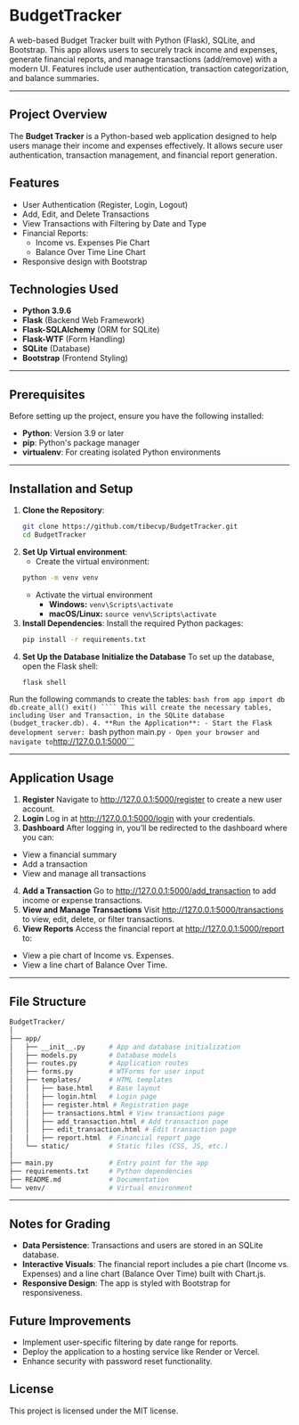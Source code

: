 # BudgetTracker
A web-based Budget Tracker built with Python (Flask), SQLite, and Bootstrap. This app allows users to securely track income and expenses, generate financial reports, and manage transactions (add/remove) with a modern UI. Features include user authentication, transaction categorization, and balance summaries.

---

## Project Overview
The **Budget Tracker** is a Python-based web application designed to help users manage their income and expenses effectively. It allows secure user authentication, transaction management, and financial report generation.

## Features
- User Authentication (Register, Login, Logout)
- Add, Edit, and Delete Transactions
- View Transactions with Filtering by Date and Type
- Financial Reports:
  - Income vs. Expenses Pie Chart
  - Balance Over Time Line Chart
- Responsive design with Bootstrap

## Technologies Used
- **Python 3.9.6**
- **Flask** (Backend Web Framework)
- **Flask-SQLAlchemy** (ORM for SQLite)
- **Flask-WTF** (Form Handling)
- **SQLite** (Database)
- **Bootstrap** (Frontend Styling)

---

## Prerequisites

Before setting up the project, ensure you have the following installed:
- **Python**: Version 3.9 or later
- **pip**: Python's package manager
- **virtualenv**: For creating isolated Python environments

---

## Installation and Setup
1. **Clone the Repository**:
   ```bash
   git clone https://github.com/tibecvp/BudgetTracker.git
   cd BudgetTracker
   ```
2. **Set Up Virtual environment**:
    - Create the virtual environment:
    ```bash
    python -m venv venv
    ```
    - Activate the virtual environment
      - **Windows:** ```venv\Scripts\activate```
      - **macOS/Linux:** ```source venv\Scripts\activate```
3. **Install Dependencies**:
Install the required Python packages:
    ```bash
    pip install -r requirements.txt
    ````
4. **Set Up the Database**
**Initialize the Database**
To set up the database, open the Flask shell:
    ```bash
    flask shell
    ````
Run the following commands to create the tables:
    ```bash
    from app import db
    db.create_all()
    exit()
    ````
This will create the necessary tables, including User and Transaction, in the SQLite database (budget_tracker.db).
4. **Run the Application**:
    - Start the Flask development server:
    ```bash
    python main.py
    ```
    - Open your browser and navigate to ```http://127.0.0.1:5000```

---

## Application Usage
1. **Register**
Navigate to http://127.0.0.1:5000/register to create a new user account.
2. **Login**
Log in at http://127.0.0.1:5000/login with your credentials.
3. **Dashboard**
After logging in, you’ll be redirected to the dashboard where you can:
- View a financial summary
- Add a transaction
- View and manage all transactions
4. **Add a Transaction**
Go to http://127.0.0.1:5000/add_transaction to add income or expense transactions.
5. **View and Manage Transactions**
Visit http://127.0.0.1:5000/transactions to view, edit, delete, or filter transactions.
6. **View Reports**
Access the financial report at http://127.0.0.1:5000/report to:
- View a pie chart of Income vs. Expenses.
- View a line chart of Balance Over Time.

---

## File Structure
```graphql
BudgetTracker/
│
├── app/
│   ├── __init__.py      # App and database initialization
│   ├── models.py        # Database models
│   ├── routes.py        # Application routes
│   ├── forms.py         # WTForms for user input
│   ├── templates/       # HTML templates
│   │   ├── base.html    # Base layout
│   │   ├── login.html   # Login page
│   │   ├── register.html # Registration page
│   │   ├── transactions.html # View transactions page
│   │   ├── add_transaction.html # Add transaction page
│   │   ├── edit_transaction.html # Edit transaction page
│   │   ├── report.html  # Financial report page
│   └── static/          # Static files (CSS, JS, etc.)
│
├── main.py              # Entry point for the app
├── requirements.txt     # Python dependencies
├── README.md            # Documentation
└── venv/                # Virtual environment
```

---

## Notes for Grading
- **Data Persistence**: Transactions and users are stored in an SQLite database.
- **Interactive Visuals**: The financial report includes a pie chart (Income vs. Expenses) and a line chart (Balance Over Time) built with Chart.js.
- **Responsive Design**: The app is styled with Bootstrap for responsiveness.

## Future Improvements
- Implement user-specific filtering by date range for reports.
- Deploy the application to a hosting service like Render or Vercel.
- Enhance security with password reset functionality.

## License
This project is licensed under the MIT license.